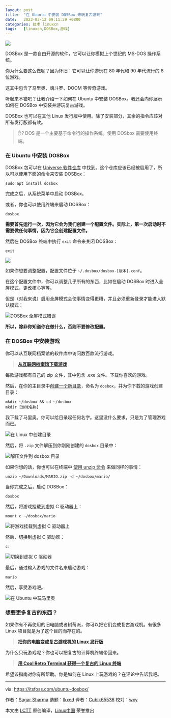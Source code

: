```yaml
---
layout: post
title:	"在 Ubuntu 中安装 DOSBox 来玩复古游戏"
date:	2023-03-12 09:11:39 +0800 
categories:	技术 linuxcn 
tags:	[linuxcn,DOSBox,游戏]
---
```



![](/Asserts/Images/album/202303/12/091038c81kxkmhdonj1mkm.jpg)


DOSBox 是一款自由开源的软件，它可以让你模拟上个世纪的 MS-DOS 操作系统。


你为什么要这么做呢？因为怀旧：它可以让你游玩在 80 年代和 90 年代流行的 8 位游戏。


这其中包含了马里奥、魂斗罗、DOOM 等传奇游戏。


听起来不错吧？让我介绍一下如何在 Ubuntu 中安装 DOSBox。我还会向你展示如何在 DOSBox 中安装并游玩复古游戏。


DOSBox 也可以在其他 Linux 发行版中使用。除了安装部分，其余的指令应该对所有发行版都有效。



> 
> ✋? DOS 是一个主要基于命令行的操作系统。使用 DOSbox 需要使用终端。
> 
> 
> 


### 在 Ubuntu 中安装 DOSBox


DOSBox 包可以在 [Universe 软件仓库](https://itsfoss.com/ubuntu-repositories/) 中找到。这个仓库应该已经被启用了，所以可以使用下面的命令来安装 DOSBox：



```
sudo apt install dosbox

```

完成之后，从系统菜单中启动 DOSBox。


或者，你也可以使用终端来启动 DOSBox：



```
dosbox

```

**需要首先运行一次，因为它会为我们创建一个配置文件。实际上，第一次启动时不需要做任何事情，因为它会创建配置文件。**


然后在 DOSBox 终端中执行 `exit` 命令来关闭 DOSBox：



```
exit

```

![](/Asserts/Images/album/202303/12/091139e3nqeielnln6h5i6.png)


如果你想要调整配置，配置文件位于 `~/.dosbox/dosbox-[版本].conf`。


在这个配置文件中，你可以调整几乎所有的东西，比如在启动 DOSBox 时进入全屏模式，更改核心等等。


但是（对我来说）启用全屏模式会使事情变得更糟，并且必须重新登录才能进入默认模式：


![DOSBox 全屏模式错误](/Asserts/Images/album/202303/12/091139eplw6nb6mpb6hlhu.png)


**所以，除非你知道你在做什么，否则不要修改配置。**


### 在 DOSBox 中安装游戏


你可以从互联网档案馆的软件库中访问数百款流行游戏。



> 
> **[从互联网档案馆下载游戏](https://archive.org/details/softwarelibrary_msdos_games?tab=collection&ref=its-foss)**
> 
> 
> 


每款游戏都有自己的 zip 文件，其中包含 .exe 文件。下载你喜欢的游戏。


然后，在你的主目录中[创建一个新目录](https://itsfoss.com/make-directories/)，命名为 `dosbox`，并为你下载的游戏创建目录：



```
mkdir ~/dosbox && cd ~/dosbox
mkdir [游戏名称]

```

我下载了马里奥。你可以给目录起任何名字。这里没什么要求，只是为了管理游戏而已。


![在 Linux 中创建目录](/Asserts/Images/album/202303/12/091140opwph5j6wwkddd50.png)


然后，将 `.zip` 文件解压到你刚刚创建的 `dosbox` 目录中：


![解压文件到 dosbox 目录](/Asserts/Images/album/202303/12/091140k2nzxrbq6qjd2cv6.png)


如果你想的话，你也可以在终端中 [使用 unzip 命令](https://learnubuntu.com/unzip-file/?ref=its-foss) 来做同样的事情：



```
unzip ~/Downloads/MARIO.zip -d ~/dosbox/mario/

```

当你完成之后，启动 DOSBox：



```
dosbox

```

然后，将游戏挂载到虚拟 C 驱动器上：



```
mount c ~/dosbox/mario

```

![将游戏挂载到虚拟 C 驱动器上](/Asserts/Images/album/202303/12/091141c7877b88a88lf88l.png)


然后，切换到虚拟 C 驱动器：



```
c:

```

![切换到虚拟 C 驱动器](/Asserts/Images/album/202303/12/091141mm566mg5cnrhwrmr.png)


最后，通过输入游戏的文件名来启动游戏：



```
mario

```

然后，享受游戏吧。


![在 Ubuntu 中玩马里奥](/Asserts/Images/album/202303/12/091141rdpdyu8ti5tpx5d5.gif)


### 想要更多复古的东西？


如果你有不再使用的旧电脑或者树莓派，你可以把它们变成复古游戏机。有很多 Linux 项目就是为了这个目的而存在的。



> 
> **[把你的电脑变成复古游戏机的 Linux 发行版](https://itsfoss.com/retro-gaming-console-linux-distros/)**
> 
> 
> 


为什么只玩游戏呢？你也可以把复古的计算机终端带回来。



> 
> **[用 Cool Retro Terminal 获得一个复古的 Linux 终端](https://itsfoss.com/cool-retro-term/)**
> 
> 
> 


希望该指南对你有所帮助。你是如何在 Linux 上玩游戏的？在评论中告诉我吧。




---


via: <https://itsfoss.com/ubuntu-dosbox/>


作者：[Sagar Sharma](https://itsfoss.com/author/sagar/) 选题：[lkxed](https://github.com/lkxed/) 译者：[Cubik65536](https://github.com/Cubik65536) 校对：[wxy](https://github.com/wxy)


本文由 [LCTT](https://github.com/LCTT/TranslateProject) 原创编译，[Linux中国](https://linux.cn/) 荣誉推出
